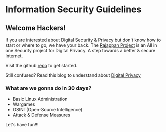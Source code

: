 # Information Security Guidelines
## Welcome Hackers!

If you are interested about Digital Security & Privacy but don't know how to start or where to go, we have your back.
The [Rajappan Project](https://rajappan.kaiiyer.ninja/) is an All in one Security project for Digital Privacy. A step towards a better & secure Internet.

Visit the github [repo](https://github.com/kaiiyer/rajappan) to get started.

Still confused?
Read this blog to understand about [Digital Privacy](https://hackernoon.com/why-you-have-no-choice-but-care-about-privacy-rx8s3vwa)

### What are we gonna do in 30 days?
- Basic Linux Administration
- Wargames
- OSINT(Open-Source Intelligence)
- Attack & Defense Measures

Let's have fun!!!
